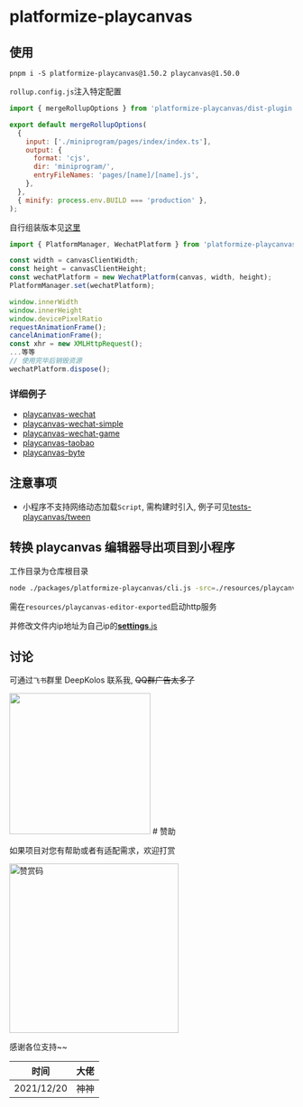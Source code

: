 # platformize-playcanvas

## 使用

```text
pnpm i -S platformize-playcanvas@1.50.2 playcanvas@1.50.0
```

`rollup.config.js`注入特定配置

```javascript
import { mergeRollupOptions } from 'platformize-playcanvas/dist-plugin';

export default mergeRollupOptions(
  {
    input: ['./miniprogram/pages/index/index.ts'],
    output: {
      format: 'cjs',
      dir: 'miniprogram/',
      entryFileNames: 'pages/[name]/[name].js',
    },
  },
  { minify: process.env.BUILD === 'production' },
);
```

自行组装版本见[这里](../platformize/README.md#原始方式)

```js
import { PlatformManager, WechatPlatform } from 'platformize-playcanvas';

const width = canvasClientWidth;
const height = canvasClientHeight;
const wechatPlatform = new WechatPlatform(canvas, width, height);
PlatformManager.set(wechatPlatform);

window.innerWidth
window.innerHeight
window.devicePixelRatio
requestAnimationFrame();
cancelAnimationFrame();
const xhr = new XMLHttpRequest();
...等等
// 使用完毕后销毁资源
wechatPlatform.dispose();
```

### 详细例子

- [playcanvas-wechat](https://raw.githubusercontent.com/deepkolos/platformize/main/examples/playcanvas-wechat/README.md)
- [playcanvas-wechat-simple](https://raw.githubusercontent.com/deepkolos/platformize/main/examples/playcanvas-wechat-simple/README.md)
- [playcanvas-wechat-game](https://raw.githubusercontent.com/deepkolos/platformize/main/examples/playcanvas-wechat-game/README.md)
- [playcanvas-taobao](https://raw.githubusercontent.com/deepkolos/platformize/main/examples/playcanvas-taobao/README.md)
- [playcanvas-byte](https://raw.githubusercontent.com/deepkolos/platformize/main/examples/playcanvas-byte/README.md)

## 注意事项

- 小程序不支持网络动态加载`Script`, 需构建时引入, 例子可见[tests-playcanvas/tween](https://raw.githubusercontent.com/deepkolos/platformize/main/examples/tests-playcanvas/tween.ts)

## 转换 playcanvas 编辑器导出项目到小程序

工作目录为仓库根目录

```sh
node ./packages/platformize-playcanvas/cli.js -src=./resources/playcanvas-editor-exported/ -dst=./examples/tests-playcanvas/saved-project-auto/ -url=http://127.0.0.1:8080/
```

需在`resources/playcanvas-editor-exported`启动http服务

并修改文件内ip地址为自己ip的[__settings__.js](../../examples/tests-playcanvas/saved-project/__settings__.js)

## 讨论

可通过`飞书`群里 DeepKolos 联系我, ~~QQ群广告太多了~~

<img width="250" src="https://raw.githubusercontent.com/deepkolos/platformize/main/docs/lark-group.jpeg" />
# 赞助

如果项目对您有帮助或者有适配需求，欢迎打赏

<img src="https://upload-images.jianshu.io/upload_images/252050-d3d6bfdb1bb06ddd.png?imageMogr2/auto-orient/strip%7CimageView2/2/w/1240" alt="赞赏码" width="300">

感谢各位支持~~

| 时间       | 大佬 |
| ---------- | ---- |
| 2021/12/20 | 神神 |
